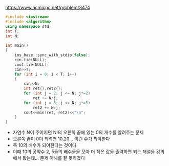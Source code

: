 https://www.acmicpc.net/problem/3474
```c++
#include <iostream>
#include <algorithm>
using namespace std;
int T;
int N;
  
int main()
{
    ios_base::sync_with_stdio(false);
    cin.tie(NULL);
    cout.tie(NULL);
    cin>>T;
    for (int i = 0; i < T; i++)
    {
        cin>>N;
        int ret{},ret2{};
        for (int j = 2; j <= N; j*=2)
            ret += N/j;
        for (int j = 5; j <= N; j*=5)
            ret2 += N/j;
        cout<<min(ret, ret2)<<"\n";
    }
}
```

- 자연수 N이 주어지면 N!의 오른쪽 끝에 있는 0의 개수를 알려주는 문제
- 오른쪽 끝이 0이 되려면 10,20... 이런 수가 되야한다
- 즉 10의 배수가 되야한다는 것이다
- 이때 10의 공약수 2, 5들의 배수들을 모아 더 작은 값을 출력하면 되는 해설을 강의에서 봤는데... 문제 이해를 잘 못하겠다
